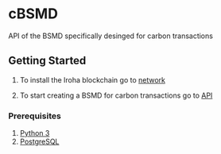 # cBSMD
API of the BSMD specifically desinged for carbon transactions

## Getting Started

1. To install the Iroha blockchain go to [network](network/)

2. To start creating a BSMD for carbon transactions go to [API](API/)

### Prerequisites
1. [Python 3](https://www.python.org/download/releases/3.0/)
3. [PostgreSQL](https://www.postgresql.org/)
